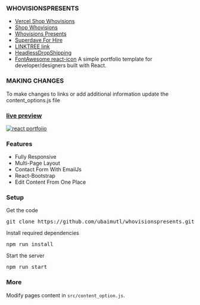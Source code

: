 ### WHOVISIONSPRESENTS

* [Vercel Shop Whovisions](https://whovisionspresents-shop.vercel.app/)
* [Shop Whovisions](https://shop.whovisions.com)
* [Whovisions Presents](https://whovisionspresents.com)
* [Superdave For Hire](https://superdaveforhire.com)
* [LINKTREE link](https://linktr.ee/superdaveforhire)
* [HeadlessDropShipping](https://headlessdropshipping.com)
* [FontAwesome react-icon](https://react-icons.github.io/react-icons/)
A simple portfolio template for developer/designers built with React. 


### MAKING CHANGES
To make changes to links or add additional information update the
content_options.js file


### [live preview](https://ubaimutl.github.io/react-portfolio/)

[![react portfoiio](src/assets/images/react%20portfolio%20gif.gif)](https://ubaimutl.github.io/whovisionspresents/)

### Features

- Fully Responsive
- Multi-Page Layout
- Contact Form With EmailJs
- React-Bootstrap
- Edit Content From One Place

### Setup

Get the code

<pre>git clone https://github.com/ubaimutl/whovisionspresents.git</pre>
 
Install required dependencies

<pre>npm run install </pre>


Start the server

<pre>npm run start</pre>

### More

Modify pages content in  `src/content_option.js`.

